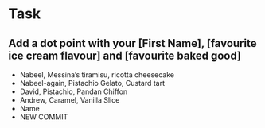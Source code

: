 # Task

## Add a dot point with your [First Name], [favourite ice cream flavour] and [favourite baked good]

* Nabeel, Messina’s tiramisu, ricotta cheesecake
* Nabeel-again, Pistachio Gelato, Custard tart 
* David, Pistachio, Pandan Chiffon
* Andrew, Caramel, Vanilla Slice
* Name 
* NEW COMMIT
